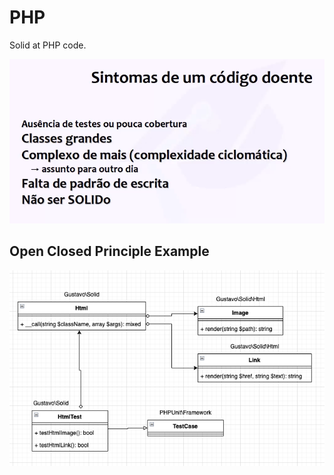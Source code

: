 # PHP

Solid at PHP code.

![](/imgs/badCode.png)

## Open Closed Principle Example
![](/imgs/OpenClosed.png)